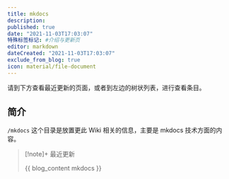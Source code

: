 ```yaml
---
title: mkdocs
description:
published: true
date: "2021-11-03T17:03:07"
特殊标签标记: #介绍与更新页
editor: markdown
dateCreated: "2021-11-03T17:03:07"
exclude_from_blog: true
icon: material/file-document
---
```


请到下方查看最近更新的页面，或者到左边的树状列表，进行查看条目。

## 简介

`/mkdocs` 这个目录是放置更此 Wiki 相关的信息，主要是 mkdocs 技术方面的内容。

> [!note]+ 最近更新
>
> {{ blog_content mkdocs }}
